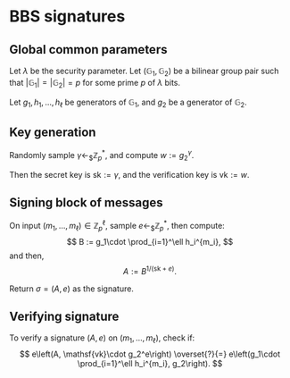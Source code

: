 # BBS signatures

## Global common parameters

Let $\lambda$ be the security parameter. Let $(\mathbb{G}_1,\mathbb{G}_2)$ be a bilinear group pair such that $|\mathbb{G}_1|=|\mathbb{G}_2|=p$ for some prime $p$ of $\lambda$ bits.

Let $g_1, h_1, \dots, h_\ell$ be generators of $\mathbb{G}_1$, and $g_2$ be a generator of $\mathbb{G}_2$.

## Key generation

Randomly sample $\gamma\gets_\$\mathbb{Z}_p^*$, and compute $w:=g_2^\gamma$.

Then the secret key is $\mathsf{sk}:=\gamma$, and the verification key is $\mathsf{vk}:=w$.

## Signing block of messages

On input $(m_1,\dots,m_\ell)\in\mathbb{Z}_p^\ell$, sample $e\gets_\$\mathbb{Z}_p^*$, then compute:
$$
B := g_1\cdot \prod_{i=1}^\ell h_i^{m_i},
$$
and then,
$$
A := B^{1/(\mathsf{sk} + e)}.
$$

Return $\sigma=(A, e)$ as the signature.

## Verifying signature

To verify a signature $(A, e)$ on $(m_1,\dots,m_\ell)$, check if:
$$
e\left(A, \mathsf{vk}\cdot g_2^e\right)
\overset{?}{=}
e\left(g_1\cdot \prod_{i=1}^\ell h_i^{m_i}, g_2\right).
$$
